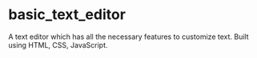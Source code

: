 # basic_text_editor
A text editor which has all the necessary features to customize text. Built using HTML, CSS, JavaScript.
